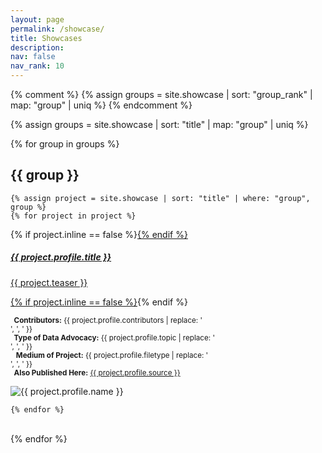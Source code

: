 ```yaml
---
layout: page
permalink: /showcase/
title: Showcases
description: 
nav: false
nav_rank: 10
---
```


{% comment %} 
{% assign groups = site.showcase | sort: "group_rank" | map: "group" | uniq %} 
{% endcomment %}

{% assign groups = site.showcase | sort: "title" | map: "group" | uniq %}

{% for group in groups %}

## {{ group }}

	{% assign project = site.showcase | sort: "title" | where: "group", group %}
	{% for project in project %}


<p>
    <div class="card {% if project.inline == false %}hoverable{% endif %}">
        <div class="row no-gutters">
            <div class="team col-sm-8 col-md-7">
                <div class="card-body">
                    {% if project.inline == false %}<a href="{{ project.url | relative_url }}">{% endif %}
                    <h5 class="card-title">{{ project.profile.title }}</h5>
                    <p class="card-text">
                        {{ project.teaser }}
			    <small><br></small>
                    </p>
                    {% if project.inline == false %}</a>{% endif %}
                    <p class="card-text">
			<small class="test-muted"><i class="fa-solid fa-people-group"></i><b>&nbsp; Contributors:</b> {{ project.profile.contributors | replace: '<br />', ', ' }}</small> 
                        <br><small class="test-muted"><i class="fa-solid fa-layer-group"></i><b>&nbsp; Type of Data Advocacy:</b> {{ project.profile.topic | replace: '<br />', ', ' }}</small> 
			<br><small class="test-muted">&nbsp;<i class="fa-solid fa-file"></i><b>&nbsp; Medium of Project:</b> {{ project.profile.filetype | replace: '<br />', ', ' }}</small> 
			<br><small class="test-muted"><i class="fa-solid fa-link"></i><b>&nbsp; Also Published Here:</b> <a href="{{ project.profile.source }}">{{ project.profile.source }}</a></small>
                    </p>
                </div></div>
		<div class="col-sm-4 col-md-5">
                <img src="{{ '/assets/img/' | append: project.profile.image | relative_url }}" class="card-img img-fluid" alt="{{ project.profile.name }}" />
            </div>
            </div>
        </div>
</p>

	{% endfor %}
<br>
{% endfor %}
